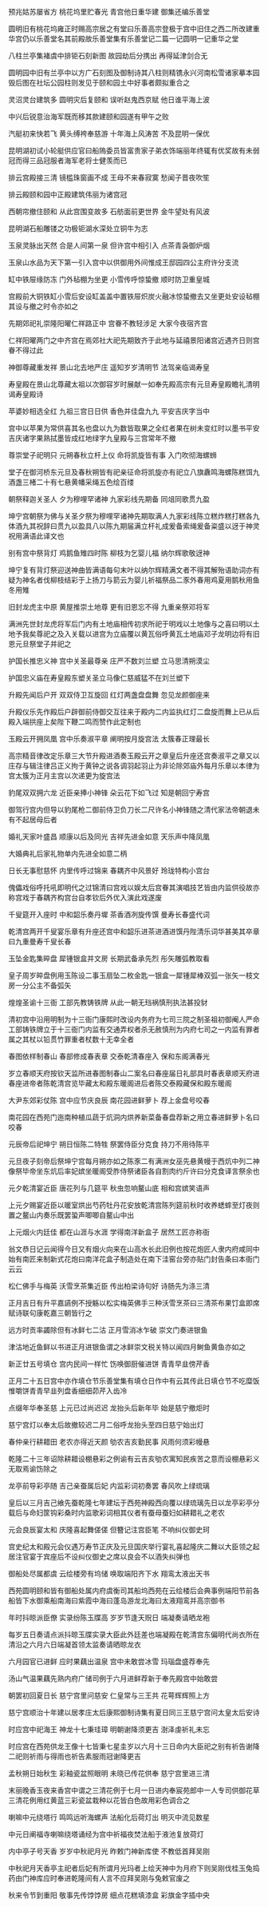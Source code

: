 <!-- { "loadSidebar": true } -->
预兆姑苏屡省方  桃花坞里贮春光  青宫他日重华建  御集还编乐善堂

圆明旧有桃花坞雍正时赐高宗居之有堂曰乐善高宗登极于宫中旧住之西二所改建重华宫仍以乐善堂名其前殿故乐善堂集有乐善堂记二篇一记圆明一记重华之堂

八柱兰亭集褚虞中排钜石刻新图  故园劫后分携出  再得延津剑合无

圆明园中旧有兰亭中以方广石刻图及御制诗其八柱则精镌永兴河南松雪诸家摹本园毁后图在社坛公园柱则发见于颐和园土中好事者颇拟重合之

灵沼灵台建筑多  圆明灾后复颐和  误听赵鬼西京赋  他日谁平海上波

中兴后锐意治海军既而移其款建颐和园遂有甲午之败

汽艇初来快若飞  黄头缚袴奉慈游  十年海上风涛苦  不及昆明一保优

昆明湖初试小轮艇供应官曰船隖委员皆富贵家子弟衣饰端丽年终辄有优奖故有未弱冠而得三品冠服者海军老将士健羡而已

排云宫殿接三清  镜槛珠窗画不成  王母不来春寂寞  愁闻子晋夜吹笙

排云殿颐和园中正殿建筑伟丽为诸宫冠

西朝帘撤住颐和  从此宫围变故多  石舫面前更世界  金牛望处有风波

昆明湖石船雕镂之功极钜湖水深处立铜牛为志

玉泉灵脉出天然  合是人间第一泉  但许宫中相引入  点茶青袅御炉烟

玉泉山水品为天下第一引入宫中以供御用外间惟成王邸园四公主府许分支流

缸中铁屉缘防冻  门外毡棚为坐更  小雪传呼惊蛰撤  顺时防卫重皇城

宫殿前大铜铁缸小雪后安设缸盖盖中置铁屉炽炭火融冰惊蛰撤去又坐更处安设毡棚其设与撤之时令亦如之

先期郊祀礼崇隆阳曜仁祥路正中  宫眷不教轻涉足  大家今夜宿齐宫

仁祥阳曜两门之中齐宫在焉郊社大祀先期致齐于此地与延禧景阳诸宫近遇齐日则宫眷不得过此

神御尊藏重发祥  景山北去地严庄  遥知岁岁清明节  法驾亲临谒寿皇

寿皇殿在景山北尊藏太祖以次御容岁时展献一如奉先殿高宗有元旦寿皇殿瞻礼清明谒寿皇殿诗

苹婆妙相选全红  九祖三宫日日供  香色并佳盘九九  平安吉庆字当中

宫中以苹果为常供喜其名也盘以九为数皆取果之全红者果在树未变红时以墨书平安吉庆诸字果熟拭墨皆成红地绿字九皇殿与三宫常年不撤

尊崇堂子祀明只  元朔春秋立杆上仪  命将凯旋皆有事  入门吹彻海螺蛳

堂子在御河桥东元旦及春秋朔皆有祀亲征命将凯旋亦有祀立八旗纛鸣海螺陈糕饵九酒盏三楮二十有七悬黄幡采绳五色绘百缕

朝祭释迦关圣人  夕为穆哩罕诸神  九家彩线先期备  同俎同歌贯九盈

坤宁宫朝祭为佛与关圣夕祭为穆哩罕诸神先期取满人九家彩线陈立糕炸糕打糕各九体酒九其祝辞曰贯九以盈具八以陈九期届满立杆礼成爰备索绳爰备粢盛以迓于神灵祝用满语此译文也

别有宫中祭背灯  鸡鹅鱼雉四时陈  柳枝为乞婴儿福  纳尔辉歌敬迓神

坤宁复有背灯祭迎送神曲皆满语每句末叶以纳尔辉精满文者不得其解殆语助词亦有疑为神名者伐柳枝结彩于上扬刀与箭云为婴儿祈福祭品二豕外春用鸡夏用鹅秋用鱼冬用雉

旧封龙虎主中原  黄屋推崇土地尊  更有旧恩忘不得  九重亲祭邓将军

满洲先世封龙虎将军后门内有土地庙相传初求所祀于明戏以土地像与之喜曰明以土地予我矣尊祀之及入关载以进宫为立庙覆以黄瓦俗呼黄瓦土地庙邓子龙明边将有旧恩元旦祭堂子并祀之

护国长推忠义神  宫中关圣最尊亲  庄严不数刘兰塑  立马思清朔漠尘

护国忠义庙在寿皇殿东塑关圣立马像仁慈威猛不在刘兰塑下

升殿先闻后户开  双双侍卫互旋回  红灯两盏盘盘舞  忽见龙颜御座来

升殿仪乐先作殿后户辟御前侍御交互往来于殿内二内监执红灯二盘旋而舞上已从后殿入端拱座上矣陛下鞭二鸣而赞作此定制也

玉殿云开拥凤凰  宫中乐奏淑平章  阐明按月旋宫法  太簇春正理最长

高宗精音律改定乐章三大节升殿进酒奏玉殿云开之章皇后升座还宫奏淑平之章又以庄存与辑注律吕正义拘于黄钟之说各调羽起羽止为非论除郊庙外每月乐章以本律为宫太簇为正月主宫以次递更为旋宫法

豹尾双双拥六龙  近臣亲捧小神锋  朵云花下如飞过  知是朝回宁寿宫

御驾行宫内但导以豹尾枪二御前侍卫负刀长二尺许名小神锋随之清代家法帝朝退未有不起居母后者

婚礼天家叶盛昌  顺康以后及同光  吉祥先进金如意  天乐声中降凤凰

大婚典礼后家礼物单内先进全如意二柄

日长无事慰慈怀  内里传呼过锦来  春耦齐中风景好  玲珑特构小宫台

傀儡戏俗呼托吼即明代之过锦清曰宫戏以娱太后宫眷其演唱技艺皆由内监供役故亦称宫戏于春耦齐构宫台自孝钦后外优入演此戏遂废

千叟筵开入座时  中和韶乐奏丹墀  茶香酒冽旋传馔  曼寿长春盛代词

乾清宫两开千叟宴乐章有升座还宫中和韶乐进茶进酒进馔丹陛清乐词华甚美其卒章曰九重曼寿千叟长春

玉坠金匙集晬盘  犀锺银盒并文房  长期武备承先烈  彤矢雕弧教取看

皇子周岁晬盘例用玉陈设二事玉扇坠二枚金匙一银盒一犀锺犀棒双弧一张矢一枝文房一分公主不备弧矢

煌煌圣谕十三衙  工部先教铸铁牌  从此一朝无珰祸慎刑执法甚投豺

清初宫中沿用明制为十三衙门康熙时改设内务府为七司三院之制圣祖初御阉人严命工部铸铁牌立于十三衙门内监有交通弄权者杀无赦慎刑为内府七司之一内监有罪者属之其杖以铅贯竹罪重者杖数十无幸全者

春图依样制春山  春部修成春表章  交泰乾清春座入  保和东阁满春光

岁立春顺天府按钦天监所进春图制春山二案名曰春座届日礼部具时春表章顺天府进春座进帝者陈乾清宫览毕藏太和殿东暖阁进后者陈交泰殿藏保和殿东暖阁

大尹东郊彩仗陈  宫中应节庆良辰  南花园进鲜萝卜  荐上金盘号咬春

南花园在西苑门迤南种植瓜蔬于炕洞内烘养新菜备春盘荐新之用立春进鲜萝卜名曰咬春

元辰帝后祀坤宁  朔日恒陈二特牲  祭罢侍臣分克食  持刀不用待陈平

元旦夜子刻帝后祭坤宁宫每月朔亦如之陈豕二有满洲女巫先悬黄幔于西炕中列二神像祭毕帝坐东炕后率妃嫔坐暖阁受胙侍祭诸臣各自割肉约斤许曰分克食译言祭余也

元夕乾清宴近臣  唐花列与几筵平  秋虫忽响鳌山底  相和宫嫔笑语声

上元夕赐宴近臣以暖室烘出芍药牡丹花安放乾清宫陈列筵前秋时收养蟋蟀至灯夜则置之鳌山内奏乐既罢蛩声唧唧自鳌山中出

上元烟火内廷佳  都在山涯与水涯  学得南洋新盒子  居然工匠亦称衙

翁文恭日记云闻得今日又有烟火向来在山高水长此旧例也按花炮匠人隶内府咸同中始有南匠来制新式花炮曰南洋花盒子制造处在南下洼窑台旁亦贴门封告条曰本衙门云云

松仁佛手与梅英  沃雪烹茶集近臣  传出柏梁诗句好  诗肠先为涤三清

正月吉日有升平嘉讌例不授觞以松实梅英佛手三种沃雪烹茶曰三清茶布果饤盒即席赋诗联句康乾嘉三朝皆行之

远方时贡率蠲除但有冰鲜七二沽  正月雪消冰乍破  崇文门奏进银鱼

津沽地近鱼鲜以书进正月进银鱼谓之冰鲜崇文税关特以闻四月鲥鱼黄鱼亦如之

新正廿五号填仓  宫内民间一样忙  饬唤御厨催进饼  青青早韭傍芹香

正月二十五日宫中亦作填仓节乐善堂集有填仓日作中有云其传此日填仓节不吃糜饭惟嚼饼青青早韭列盘香细细茆芹入齿冷

点缀年华奉圣慈  上元已过尚迟迟  龙抬头后新年毕  始是慈宁撤炬时

慈宁宫灯以奉太后故撤较迟二月二俗呼龙抬头至四日慈宁始出灯

春仲亲行耕耤田  老农亦得近天颜  劬农吉亥勤民事  风雨何须彩幔悬

乾隆二十三年诏除耕耤设棚悬彩之例谕有云吉亥劬农寓知民疾苦之意而设棚悬彩义无取焉谕饬除之

龙亭前导彩亭随  吉己亲蚕属后妃  内监彩词初奏罢  春风吹上绿琉璃

皇后以三月吉己飨先蚕乾隆七年建坛于西苑神殿西向覆以绿琉璃先日以龙亭彩亭分载后与命妇筐钩彩桑时内监歌彩词相其仪者有蚕母蚕妇如耕耤礼之老农

元会良辰宴太和  庆隆喜起舞傞傞  但簪记注宫臣笔  不响纠仪御史珂

宫史纪太和殿元会仪遇万寿节正庆及元旦国庆举行宴礼喜起隆庆二舞以大臣领之起居注官宴于宾座后不设纠仪御史之席以良会不以酒失纠弹也

御船处尽属都虞  云绘楼旁有坞储  唤取端阳齐下水  翔鸾太液出天书

西苑圆明颐和皆有御船处属内府虞衡司其船坞西苑在云绘楼后会典事例端阳节前各船皆下水御乘船南海曰紫霞中海曰蓬岛游龙北海曰太液翔鸾并高宗御书

年时抖晾派臣僚  实录纷陈玉牒高  岁岁节逢天贶日  端凝奏请晒龙袍

每岁五日奏请点派抖晾玉牒实录大臣此外廷差也端凝殿在乾清宫东偏明代尚衣所在清沿之六月六日端凝首领太监奏请晒晾龙衣

六月园官已进鲜  应时果藕出温泉  宫中未敢尝冰雪  玛瑙盘盛荐奉先

汤山气温果藕先熟内府广储司例于六月进鲜荐新于奉先殿宫中始敢尝

朝罢初回夏日长  慈宁宫里问慈安  仁皇常与三王共  花萼辉辉照上方

慈宁宫顺治十年建以居孝庄太后康熙御制诗集有夏日同三王慈宁宫问太皇太后安诗

时应宫中祀海王  神龙十七秉珪璋  明朝谢降须更吉  澍泽虔祈礼未忘

时应宫在西苑供龙王像十七皆秉七星圭岁以六月十三日命内大臣祀之别有祈告谢降二祀则祈雨与得雨也祈告素服雨冠谢降更吉

孟秋朔日始秋生  彩釉瓷盆照眼明  未晓已传花供奉  慈宁宫里进三清

末丽晚香玉夜来香宫中谓之三清花例于七月一日进内奉宸苑郎中一人专司供御花草三清花例用红黄蓝三彩瓷盆栽种以花皆白色故用彩色调合之

喇嘛中元绕塔行  鸣鸣远听海螺声  法船化后荷灯出  明灭中流见数星

中元日阐福寺喇嘛绕塔诵经为宫中祈福夜焚法船于液池复放荷灯

内中亭子号天香  岁岁中秋祀月光  昨敕门神新库使  不教低首拜吴刚

中秋祀月天香亭主祀者后妃有所谓月光玛者上绘天神中为月府下则吴刚伐桂玉兔捣药由门神库应时奉进乾隆间有人言不应拜吴刚与兔敕官废之

秋来令节到重阳  敬事先传饽饽房  细点花糕填漆盒  彩旗金字插中央

